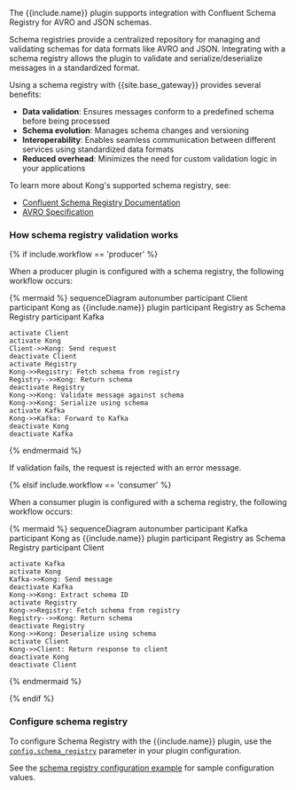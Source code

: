 The {{include.name}} plugin supports integration with Confluent Schema Registry for AVRO and JSON schemas. 

Schema registries provide a centralized repository for managing and validating schemas for data formats like AVRO and JSON.
Integrating with a schema registry allows the plugin to validate and serialize/deserialize messages in a standardized format.

Using a schema registry with {{site.base_gateway}} provides several benefits:

* **Data validation**: Ensures messages conform to a predefined schema before being processed
* **Schema evolution**: Manages schema changes and versioning
* **Interoperability**: Enables seamless communication between different services using standardized data formats
* **Reduced overhead**: Minimizes the need for custom validation logic in your applications

To learn more about Kong's supported schema registry, see:

* [Confluent Schema Registry Documentation](https://docs.confluent.io/platform/current/schema-registry/index.html)
* [AVRO Specification](https://avro.apache.org/docs/current/spec.html)

### How schema registry validation works

{% if include.workflow == 'producer' %}

When a producer plugin is configured with a schema registry, the following workflow occurs:

<!--vale off-->
{% mermaid %}
sequenceDiagram
autonumber
    participant Client
    participant Kong as {{include.name}} plugin
    participant Registry as Schema Registry
    participant Kafka
    
    activate Client
    activate Kong
    Client->>Kong: Send request
    deactivate Client
    activate Registry
    Kong->>Registry: Fetch schema from registry
    Registry-->>Kong: Return schema
    deactivate Registry
    Kong->>Kong: Validate message against schema
    Kong->>Kong: Serialize using schema
    activate Kafka
    Kong->>Kafka: Forward to Kafka
    deactivate Kong
    deactivate Kafka
{% endmermaid %}
<!--vale on-->

If validation fails, the request is rejected with an error message.

{% elsif include.workflow == 'consumer' %}

When a consumer plugin is configured with a schema registry, the following workflow occurs:

<!--vale off-->
{% mermaid %}
sequenceDiagram
autonumber
    participant Kafka
    participant Kong as {{include.name}} plugin
    participant Registry as Schema Registry
    participant Client
    
    activate Kafka
    activate Kong
    Kafka->>Kong: Send message
    deactivate Kafka
    Kong->>Kong: Extract schema ID
    activate Registry
    Kong->>Registry: Fetch schema from registry
    Registry-->>Kong: Return schema
    deactivate Registry
    Kong->>Kong: Deserialize using schema
    activate Client
    Kong->>Client: Return response to client
    deactivate Kong
    deactivate Client
{% endmermaid %}
<!--vale on-->

{% endif %}

### Configure schema registry

To configure Schema Registry with the {{include.name}} plugin, use the [`config.schema_registry`](./reference/#schema--config-schema-registry) parameter in your plugin configuration. 

See the [schema registry configuration example](./examples/schema-registry/) for sample configuration values.






